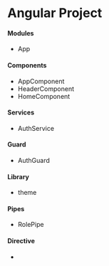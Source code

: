 # Angular Project

#### Modules

- App


#### Components

- AppComponent
- HeaderComponent
- HomeComponent

#### Services

- AuthService


#### Guard

- AuthGuard


#### Library

- theme


#### Pipes

- RolePipe

#### Directive

- 





